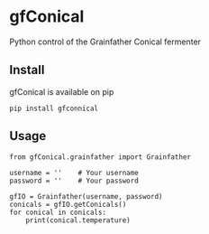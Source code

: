 # gfConical

Python control of the Grainfather Conical fermenter

## Install
gfConical is available on pip
```
pip install gfconnical
```


## Usage
```
from gfConical.grainfather import Grainfather

username = ''    # Your username
password = ''    # Your password

gfIO = Grainfather(username, password)
conicals = gfIO.getConicals()
for conical in conicals:
    print(conical.temperature)
 ```
